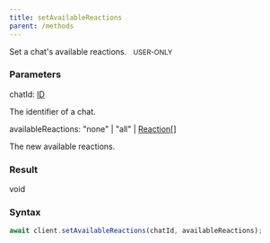 ```yaml
---
title: setAvailableReactions
parent: /methods
---
```


Set a chat's available reactions.<span class="select-none"> <span class="inline-flex w-fit items-center" style="font-size:12px;white-space:nowrap;word-break:keep-all;"><span class="w-fit bg-dbt select-none text-fgt" style="padding:2px 8px;border-radius:12px;">USER-ONLY</span></span> </span>

### Parameters 

<div class="flex flex-col gap-3"><div><div class="font-mono" id="p_chatId" data-anchor><span class="font-bold">chatId</span><span class="opacity-50">:</span> <a href="/gh/types/id"  >ID</a></div><div class="pl-3"><div class="no-margin">

The identifier of a chat.

</div></div></div><div><div class="font-mono" id="p_availableReactions" data-anchor><span class="font-bold">availableReactions</span><span class="opacity-50">:</span> <span>&quot;none&quot;</span> <span class="opacity-50">|</span> <span>&quot;all&quot;</span> <span class="opacity-50">|</span> <a href="/gh/types/reaction"  >Reaction</a><span class="opacity-50">[]</span></div><div class="pl-3"><div class="no-margin">

The new available reactions.

</div></div></div></div>

### Result 

<div class="font-mono"><span>void</span></div>

### Syntax

```ts
await client.setAvailableReactions(chatId, availableReactions);
```



